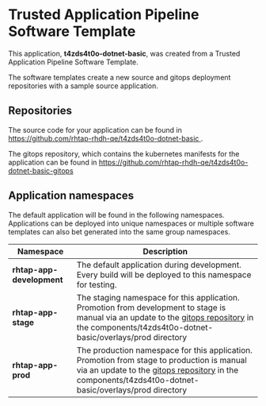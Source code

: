 # Trusted Application Pipeline Software Template

This application, **t4zds4t0o-dotnet-basic**, was created from a Trusted Application Pipeline Software Template.

The software templates create a new source and gitops deployment repositories with a sample source application. 

## Repositories

The source code for your application can be found in [https://github.com/rhtap-rhdh-qe/t4zds4t0o-dotnet-basic ](https://github.com/rhtap-rhdh-qe/t4zds4t0o-dotnet-basic ).
 
The gitops repository, which contains the kubernetes manifests for the application can be found in 
[https://github.com/rhtap-rhdh-qe/t4zds4t0o-dotnet-basic-gitops ](https://github.com/rhtap-rhdh-qe/t4zds4t0o-dotnet-basic-gitops ) 

## Application namespaces 

The default application will be found in the following namespaces. Applications can be deployed into unique namespaces or multiple software templates can also bet generated into the same group namespaces.  

|  Namespace   |  Description   |  
| -------- | -------- |   
| **rhtap-app-development** | The default application during development. Every build will be deployed to this namespace for testing. | 
| **rhtap-app-stage** | The staging namespace for this application. Promotion from development to stage is manual via an update to the [gitops repository](https://github.com/rhtap-rhdh-qe/t4zds4t0o-dotnet-basic-gitops ) in the components/t4zds4t0o-dotnet-basic/overlays/prod directory |  
| **rhtap-app-prod** | The production namespace for this application. Promotion from stage to production is manual via an update to the [gitops repository](https://github.com/rhtap-rhdh-qe/t4zds4t0o-dotnet-basic-gitops ) in the components/t4zds4t0o-dotnet-basic/overlays/prod directory | 